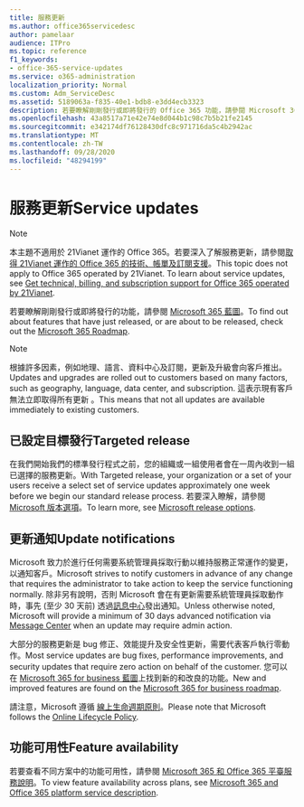 ```yaml
---
title: 服務更新
ms.author: office365servicedesc
author: pamelaar
audience: ITPro
ms.topic: reference
f1_keywords:
- office-365-service-updates
ms.service: o365-administration
localization_priority: Normal
ms.custom: Adm_ServiceDesc
ms.assetid: 5189063a-f835-40e1-bdb8-e3dd4ecb3323
description: 若要瞭解剛剛發行或即將發行的 Office 365 功能，請參閱 Microsoft 365 藍圖。
ms.openlocfilehash: 43a8517a71e42e74e8d044b1c98c7b5b21fe2145
ms.sourcegitcommit: e342174df76128430dfc8c971716da5c4b2942ac
ms.translationtype: MT
ms.contentlocale: zh-TW
ms.lasthandoff: 09/28/2020
ms.locfileid: "48294199"
---
```

# <a name="service-updates"></a><span data-ttu-id="19d5b-103">服務更新</span><span class="sxs-lookup"><span data-stu-id="19d5b-103">Service updates</span></span>

> [!NOTE]
> <span data-ttu-id="19d5b-p101">本主題不適用於 21Vianet 運作的 Office 365。若要深入了解服務更新，請參閱[取得 21Vianet 運作的 Office 365 的技術、帳單及訂閱支援](https://go.microsoft.com/fwlink/?LinkID=733350)。</span><span class="sxs-lookup"><span data-stu-id="19d5b-p101">This topic does not apply to Office 365 operated by 21Vianet. To learn about service updates, see [Get technical, billing, and subscription support for Office 365 operated by 21Vianet](https://go.microsoft.com/fwlink/?LinkID=733350).</span></span> 
  
<span data-ttu-id="19d5b-106">若要瞭解剛剛發行或即將發行的功能，請參閱 [Microsoft 365 藍圖](https://go.microsoft.com/fwlink/?LinkId=509914)。</span><span class="sxs-lookup"><span data-stu-id="19d5b-106">To find out about features that have just released, or are about to be released, check out the [Microsoft 365 Roadmap](https://go.microsoft.com/fwlink/?LinkId=509914).</span></span>
  
> [!NOTE]
> <span data-ttu-id="19d5b-107">根據許多因素，例如地理、語言、資料中心及訂閱，更新及升級會向客戶推出。</span><span class="sxs-lookup"><span data-stu-id="19d5b-107">Updates and upgrades are rolled out to customers based on many factors, such as geography, language, data center, and subscription.</span></span> <span data-ttu-id="19d5b-108">這表示現有客戶無法立即取得所有更新 。</span><span class="sxs-lookup"><span data-stu-id="19d5b-108">This means that not all updates are available immediately to existing customers.</span></span> 
  
## <a name="targeted-release"></a><span data-ttu-id="19d5b-109">已設定目標發行</span><span class="sxs-lookup"><span data-stu-id="19d5b-109">Targeted release</span></span>

<span data-ttu-id="19d5b-110">在我們開始我們的標準發行程式之前，您的組織或一組使用者會在一周內收到一組已選擇的服務更新。</span><span class="sxs-lookup"><span data-stu-id="19d5b-110">With Targeted release, your organization or a set of your users receive a select set of service updates approximately one week before we begin our standard release process.</span></span> <span data-ttu-id="19d5b-111">若要深入瞭解，請參閱 [Microsoft 版本選項](https://docs.microsoft.com/office365/admin/manage/release-options-in-office-365)。</span><span class="sxs-lookup"><span data-stu-id="19d5b-111">To learn more, see [Microsoft release options](https://docs.microsoft.com/office365/admin/manage/release-options-in-office-365).</span></span> 
  
## <a name="update-notifications"></a><span data-ttu-id="19d5b-112">更新通知</span><span class="sxs-lookup"><span data-stu-id="19d5b-112">Update notifications</span></span>

<span data-ttu-id="19d5b-113">Microsoft 致力於進行任何需要系統管理員採取行動以維持服務正常運作的變更，以通知客戶。</span><span class="sxs-lookup"><span data-stu-id="19d5b-113">Microsoft strives to notify customers in advance of any change that requires the administrator to take action to keep the service functioning normally.</span></span> <span data-ttu-id="19d5b-114">除非另有說明，否則 Microsoft 會在有更新需要系統管理員採取動作時，事先 (至少 30 天前) 透過[訊息中心](https://docs.microsoft.com/office365/admin/manage/message-center)發出通知。</span><span class="sxs-lookup"><span data-stu-id="19d5b-114">Unless otherwise noted, Microsoft will provide a minimum of 30 days advanced notification via [Message Center](https://docs.microsoft.com/office365/admin/manage/message-center) when an update may require admin action.</span></span> 
  
<span data-ttu-id="19d5b-115">大部分的服務更新是 bug 修正、效能提升及安全性更新，需要代表客戶執行零動作。</span><span class="sxs-lookup"><span data-stu-id="19d5b-115">Most service updates are bug fixes, performance improvements, and security updates that require zero action on behalf of the customer.</span></span> <span data-ttu-id="19d5b-116">您可以在 [Microsoft 365 for business 藍圖](https://roadmap.office.com/)上找到新的和改良的功能。</span><span class="sxs-lookup"><span data-stu-id="19d5b-116">New and improved features are found on the [Microsoft 365 for business roadmap](https://roadmap.office.com/).</span></span>
  
<span data-ttu-id="19d5b-117">請注意，Microsoft 遵循 [線上生命週期原則](https://support.microsoft.com/lifecycle#gp/osslpolicy)。</span><span class="sxs-lookup"><span data-stu-id="19d5b-117">Please note that Microsoft follows the [Online Lifecycle Policy](https://support.microsoft.com/lifecycle#gp/osslpolicy).</span></span>
  
## <a name="feature-availability"></a><span data-ttu-id="19d5b-118">功能可用性</span><span class="sxs-lookup"><span data-stu-id="19d5b-118">Feature availability</span></span>

<span data-ttu-id="19d5b-119">若要查看不同方案中的功能可用性，請參閱 [Microsoft 365 和 Office 365 平臺服務說明](office-365-platform-service-description.md)。</span><span class="sxs-lookup"><span data-stu-id="19d5b-119">To view feature availability across plans, see [Microsoft 365 and Office 365 platform service description](office-365-platform-service-description.md).</span></span>
  

